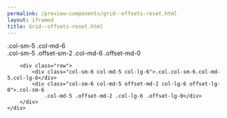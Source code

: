 ```yaml
--- 
permalink: /preview-components/grid--offsets-reset.html
layout: iframed 
title: Grid--offsets-reset.html
---
```

<div class="grid-example">
    <div class="container">
        <div class="row mb-2">
            <div class="col-sm-5 col-md-6">.col-sm-5 .col-md-6</div>
            <div class="col-sm-5 offset-sm-2 col-md-6 offset-md-0">.col-sm-5
                .offset-sm-2 .col-md-6 .offset-md-0</div>
        </div>

        <div class="row">
            <div class="col-sm-6 col-md-5 col-lg-6">.col.col-sm-6.col-md-5.col-lg-6</div>
            <div class="col-sm-6 col-md-5 offset-md-2 col-lg-6 offset-lg-0">.col-sm-6
                .col-md-5 .offset-md-2 .col-lg-6 .offset-lg-0</div>
        </div>
    </div>
</div>